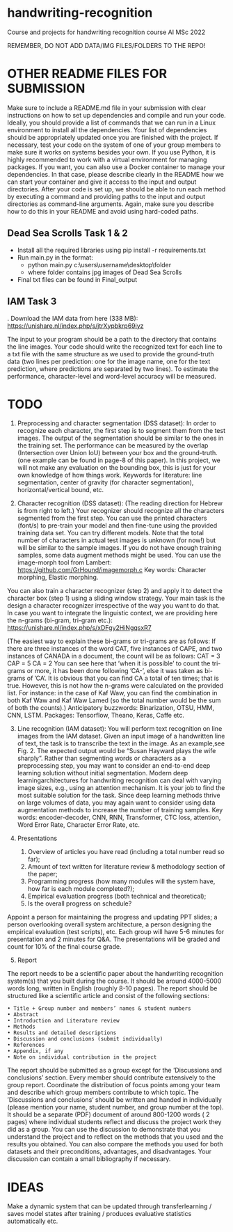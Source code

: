 # handwriting-recognition
Course and projects for handwriting recognition course AI MSc 2022

REMEMBER, DO NOT ADD DATA/IMG FILES/FOLDERS TO THE REPO! 

# OTHER README FILES FOR SUBMISSION
Make sure to include a README.md file in your submission with clear instructions on how to set up dependencies and compile and run your code. Ideally, you should provide a list of commands that we can run in a Linux environment to install all the dependencies. Your list of dependencies should
be appropriately updated once you are finished with the project. If necessary, test your code on the system of one of your group members to make sure it works on systems besides your own. If you use Python, it is highly recommended to work with a virtual environment for managing packages. If you want, you can also use a Docker container to manage your dependencies. In that case, please
describe clearly in the README how we can start your container and give it access to the input and output directories. After your code is set up, we should be able to run each method by executing a command and providing paths to the input and output directories as command-line arguments. Again, make sure
you describe how to do this in your README and avoid using hard-coded paths.

 
## Dead Sea Scrolls Task 1 & 2

- Install all the required libraries using pip install -r requirements.txt
- Run main.py in the format:
	- python main.py c:\users\username\desktop\folder 
	- where folder contains jpg images of Dead Sea Scrolls 
-  Final txt files can be found in Final_output

## IAM Task 3
. Download the IAM data from here (338 MB):
https://unishare.nl/index.php/s/jtrXypbkrp69iyz

The input to your program should be a path to the directory that contains the line images. Your code should write the recognized text for each line to a txt file with the same structure as we used to provide the ground-truth data (two lines per prediction: one for the image name, one for the text prediction, where predictions are separated by two lines). To estimate the performance, character-level and word-level accuracy will be measured.

# TODO

1. Preprocessing and character segmentation (DSS dataset):
In order to recognize each character, the first step is to segment them from the test images. The output of the segmentation should be similar to the ones in the training set. The performance can be measured by the overlap (Intersection over Union IoU) between your box and the ground-truth. (one example can be found in page-8 of this paper). In this project, we will not make any evaluation on the bounding box, this is just for your own knowledge of how things work. Keywords for literature: line segmentation, center of gravity (for character segmentation), horizontal/vertical bound, etc.

2. Character recognition (DSS dataset):
(The reading direction for Hebrew is from right to left.) Your recognizer should recognize all the characters segmented from the first step. You can use
the printed characters (font/s) to pre-train your model and then fine-tune using the provided training data set. You can try different models. Note that the total number of characters in actual test images is unknown (for now!) but will be similar to the sample images. If you do not have enough training samples, some data augment methods might be used. You can use the image-morph tool from Lambert: https://github.com/GrHound/imagemorph.c
Key words: Character morphing, Elastic morphing.

You can also train a character recognizer (step 2) and apply it to detect the character box (step 1) using a sliding window strategy. Your main task is the design a character recognizer irrespective of the way you want to do that. In case you want to integrate the linguistic context, we are providing here the n-grams (bi-gram, tri-gram etc.): 
https://unishare.nl/index.php/s/xDFgy2HiNgqsxR7

(The easiest way to explain these bi-grams or tri-grams are as follows:
If there are three instances of the word CAT, five instances of CAPE, and two instances of CANADA in a document, the count will be as follows:
CAT = 3
CAP = 5
CA = 2
You can see here that ’when it is possible’ to count the tri-grams or more, it has been done following ’CA-’, else it was taken as bi-grams of ’CA’. It is obvious that you can find CA a total of ten times; that is true. However, this is not how the n-grams were calculated on the provided list. For instance: in the case of Kaf Waw, you can find the combination in both Kaf Waw and Kaf Waw Lamed (so the total number would be the sum of both the counts).) Anticipatory buzzwords: Binarization, OTSU, HMM, CNN, LSTM. Packages: Tensorflow, Theano, Keras, Caffe etc.

3. Line recognition (IAM dataset):
You will perform text recognition on line images from the IAM dataset. Given an input image of a handwritten line of text, the task is to transcribe the text in the image. As an example,see Fig. 2. The expected output would be “Susan Hayward plays the wife sharply”. Rather than segmenting words or characters as a preprocessing step, you may want to consider an end-to-end deep learning solution without initial segmentation. Modern deep learningarchitectures for handwriting recognition can deal with varying image sizes, e.g., using an attention mechanism. It is your job to find the most suitable solution for the task. Since deep learning methods thrive on large volumes of data, you may again want to consider using data augmentation methods to increase the number of training samples. Key words: encoder-decoder, CNN, RNN, Transformer, CTC loss, attention, Word  Error Rate, Character Error Rate, etc.

4. Presentations
	1. Overview of articles you have read (including a total number read so far);
	2. Amount of text written for literature review & methodology section of the paper;
	3. Programming progress (how many modules will the system have, how far is each module
	completed?);
	4. Empirical evaluation progress (both technical and theoretical);
	5. Is the overall progress on schedule?

Appoint a person for maintaining the progress and updating PPT slides; a person overlooking overall system architecture, a person designing the empirical evaluation (test scripts), etc. Each group will have 5-6 minutes for presentation and 2 minutes for Q&A. The presentations will be graded and count for 10% of the final course grade.

5. Report

The report needs to be a scientific paper about the handwriting recognition system(s) that you built during the course. It should be around 4000-5000 words long, written in English (roughly 8-10 pages). The report should be structured like a scientific article and consist of the following sections:

	• Title + Group number and members’ names & student numbers
	• Abstract
	• Introduction and Literature review
	• Methods
	• Results and detailed descriptions
	• Discussion and conclusions (submit individually)
	• References
	• Appendix, if any
	• Note on individual contribution in the project
	
The report should be submitted as a group except for the ’Discussions and conclusions’ section. Every member should contribute extensively to the group report. Coordinate the distribution of focus points among your team and describe which group members contribute to which topic. The ’Discussions and conclusions’ should be written and handed in individually (please mention
your name, student number, and group number at the top). It should be a separate (PDF) document of around 800-1200 words ( 2 pages) where individual students reflect and discuss the project work they did as a group. You can use the discussion to demonstrate that you understand the project and to reflect on the methods that you used and the results you obtained. You can also compare the methods you used for both datasets and their preconditions, advantages, and disadvantages. Your discussion can contain a small bibliography if necessary. 

# IDEAS

Make a dynamic system that can be updated through transferlearning / saves model states after training / produces evaluative statistics automatically etc.
